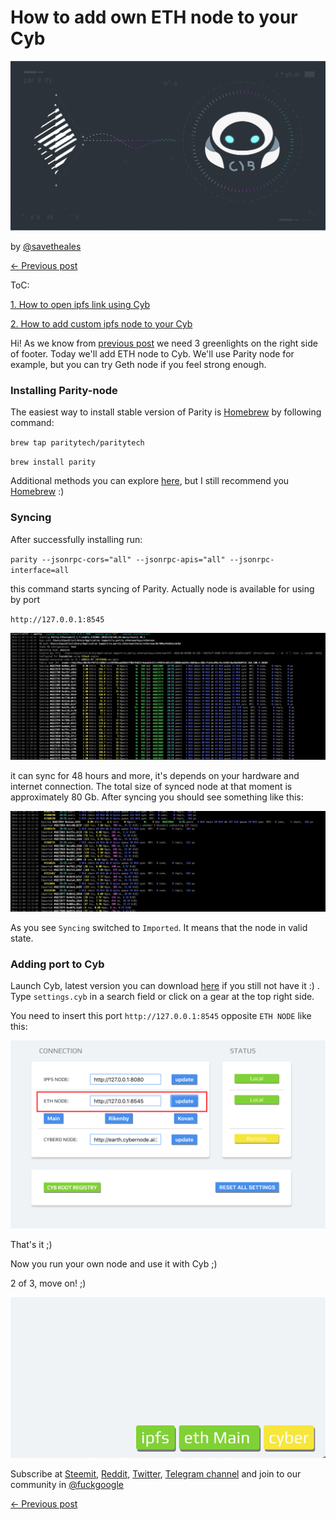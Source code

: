 # How to add own ETH node to your Cyb

![pic](0.png)

by [@savetheales](https://cyb//0x00CA47db1BE92C1072e973fd8DC4A082f7d70214.eth)

[← Previous post](https://steemit.com/web3/@savetheales/how-to-add-custom-ipfs-node-to-your-cyb)

ToC:

[1. How to open ipfs link using Cyb](https://steemit.com/web3/@savetheales/how-to-open-ipfs-link-using-cyb)

[2. How to add custom ipfs node to your Cyb](https://steemit.com/web3/@savetheales/how-to-add-custom-ipfs-node-to-your-cyb)

Hi! As we know from [previous post](https://steemit.com/web3/@savetheales/how-to-add-custom-ipfs-node-to-your-cyb) we need 3 greenlights on the right side of footer. Today we'll add ETH node to Cyb. We'll use Parity node for example, but you can try Geth node if you feel strong enough.

### Installing Parity-node

The easiest way to install stable version of Parity is [Homebrew](https://brew.sh/) by following command:

`brew tap paritytech/paritytech`

`brew install parity`

Additional methods you can explore [here](https://wiki.parity.io/Setup), but I still recommend you [Homebrew](https://brew.sh/) :)

### Syncing

After successfully installing run:

`parity --jsonrpc-cors="all" --jsonrpc-apis="all" --jsonrpc-interface=all`

this command starts syncing of Parity. Actually node is available for using by port

`http://127.0.0.1:8545`

![result](3.png)

it can sync for 48 hours and more, it's depends on your hardware and internet connection. The total size of synced node at that moment is approximately 80 Gb. After syncing you should see something like this:

![result](4.png)

As you see `Syncing` switched to `Imported`. It means that the node in valid state.


### Adding port to Cyb

Launch Cyb, latest version you can download [here](https://github.com/cybercongress/cyb/releases) if you still not have it :) . Type `settings.cyb` in a search field or click on a gear at the top right side.

You need to insert this port `http://127.0.0.1:8545` opposite `ETH NODE` like this:

![result](1.png)

That's it ;)

Now you run your own node and use it with Cyb ;)

2 of 3, move on! ;)

![result](2.png)

Subscribe at [Steemit](https://steemit.com/@cybercongress), [Reddit](https://www.reddit.com/r/cybercongress/), [Twitter](https://twitter.com/cyber_devs), [Telegram channel](https://t.me/cybercongress) and join to our community in [@fuckgoogle](https://t.me/fuckgoogle)

[← Previous post](https://steemit.com/web3/@savetheales/how-to-add-custom-ipfs-node-to-your-cyb)
